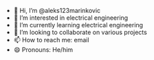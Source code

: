 - 👋 Hi, I’m @aleks123marinkovic
- 👀 I’m interested in electrical engineering
- 🌱 I’m currently learning electrical engineering
- 💞️ I’m looking to collaborate on various projects
- 📫 How to reach me: email
- 😄 Pronouns: He/him

<!---
aleks123marinkovic/aleks123marinkovic is a ✨ special ✨ repository because its `README.md` (this file) appears on your GitHub profile.
You can click the Preview link to take a look at your changes.
--->
